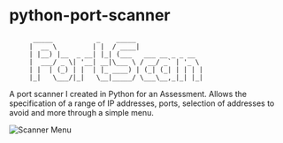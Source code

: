 # python-port-scanner

          _____           _    _____                 
         |  __ \         | |  / ____|                
         | |__) |__  _ __| |_| (___   ___ __ _ _ __  
         |  ___/ _ \| '__| __|\___ \ / __/ _` | '_ \ 
         | |  | (_) | |  | |_ ____) | (_| (_| | | | |
         |_|   \___/|_|   \__|_____/ \___\__,_|_| |_|
                                             
                                             

A port scanner I created in Python for an Assessment. Allows the specification of a range of IP addresses, ports, selection of addresses to avoid and more through a simple menu.

![Scanner Menu](https://i.imgur.com/CQsVWfG.png)

